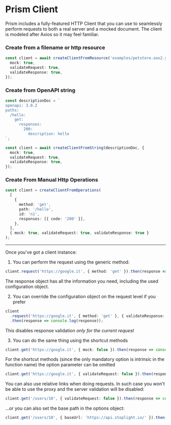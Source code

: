 # Prism Client

Prism includes a fully-featured HTTP Client that you can use to seamlessly perform requests to both a real server and a mocked document. The client is modeled after Axios so it may feel familiar.

### Create from a filename or http resource

```ts
const client = await createClientFromResource('examples/petstore.oas2.yaml', {
  mock: true,
  validateRequest: true,
  validateResponse: true,
});
```

### Create from OpenAPI string

```ts
const descriptionDoc = `
openapi: 3.0.2
paths:
  /hello:
    get:
      responses:
        200:
          description: hello
`;

const client = await createClientFromString(descriptionDoc, {
  mock: true,
  validateRequest: true,
  validateResponse: true,
});
```

### Create From Manual Http Operations

```ts
const client = createClientFromOperations(
  [
    {
      method: 'get',
      path: '/hello',
      id: 'n1',
      responses: [{ code: '200' }],
    },
  ],
  { mock: true, validateRequest: true, validateResponse: true }
);
```

---

Once you've got a client instance:

1. You can perform the request using the generic method:

```ts
client.request('https://google.it', { method: 'get' }).then(response => console.log(response));
```

The response object has all the information you need, including the used configuration object.

2. You can override the configuration object on the request level if you prefer

```ts
client
  .request('https://google.it', { method: 'get' }, { validateResponse: false })
  .then(response => console.log(response));
```

This disables response validation _only for the current request_

3. You can do the same thing using the shortcut methods

```ts
client.get('https://google.it', { mock: false }).then(response => console.log(response));
```

For the shortcut methods (since the only mandatory option is intrinsic in the function name) the option parameter can be omitted

```ts
client.get('https://google.it', { validateRequest: false }).then(response => console.log(response));
```

You can also use relative links when doing requests. In such case you won't be able to use the proxy and the server validation will be disabled:

```ts
client.get('/users/10', { validateRequest: false }).then(response => console.log(response));
```

…or you can also set the base path in the options object:

```ts
client.get('/users/10', { baseUrl: 'https://api.stoplight.io/' }).then(response => console.log(response));
```
